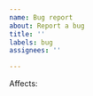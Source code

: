 ```yaml
---
name: Bug report
about: Report a bug
title: ''
labels: bug
assignees: ''

---
```


<!-- what does this bug concern? ("assembler" or "simulator") -->
Affects:

<!-- please add a description of the issue below -->

<!--
if there is an example of a certain program which exemplifies this issue, you can describe it below
include expected behavior and actual behavior, if applicable
-->

<!-- if there is any other information, you can add it below -->
